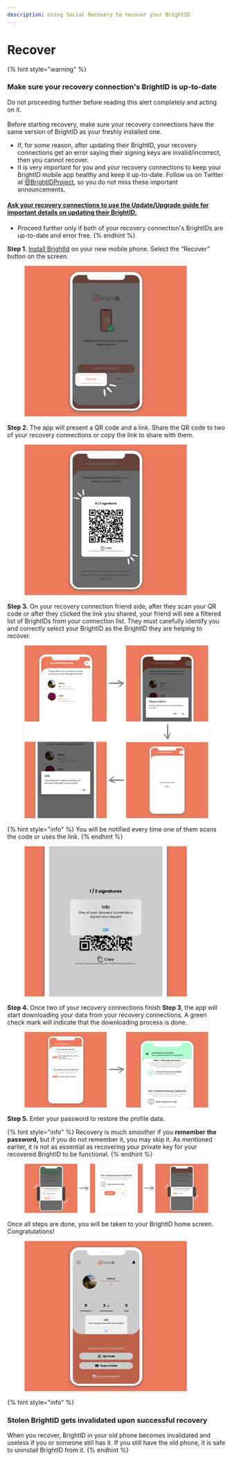 ```yaml
---
description: Using Social Recovery to recover your BrightID
---
```


# Recover

{% hint style="warning" %}
### Make sure your recovery connection's BrightID is up-to-date

Do not proceeding further before reading this alert completely and acting on it.\
\
Before starting recovery, make sure your recovery connections have the same version of BrightID as your freshly installed one.

* If, for some reason, after updating their BrightID, your recovery connections get an error saying their signing keys are invalid/incorrect, then you cannot recover.
* It is very important for you and your recovery connections to keep your BrightID mobile app healthy and keep it up-to-date. Follow us on Twitter at [@BrightIDProject](https://twitter.com/BrightIDProject), so you do not miss these important announcements.

#### [Ask your recovery connections to use the Update/Upgrade guide for important details on updating their BrightID.](../../update-upgrade.md)

* Proceed further only if both of your recovery connection's BrightIDs are up-to-date and error free.
{% endhint %}

**Step 1.** [Install BrightId](../../) on your new mobile phone. Select the “Recover” button on the screen.

<div align="left">

<figure><img src="../../../.gitbook/assets/Recovery w SR_S1.png" alt="" width="375"><figcaption></figcaption></figure>

</div>

**Step 2.** The app will present a QR code and a link. Share the QR code to two of your recovery connections or copy the link to share with them.&#x20;

<div align="left">

<figure><img src="../../../.gitbook/assets/Recovery w SR_S2.png" alt="" width="375"><figcaption></figcaption></figure>

</div>

**Step 3.** On your recovery connection friend side, after they scan your QR code or after they clicked the link you shared, your friend will see a filtered list of BrightIDs from your connection list. They must carefully identify you and correctly select your BrightID as the BrightID they are helping to recover.

<figure><img src="../../../.gitbook/assets/Recovery w SR_S3 (1).png" alt=""><figcaption></figcaption></figure>

{% hint style="info" %}
You will be notified every time one of them scans the code or uses the link.&#x20;
{% endhint %}

<div align="left">

<figure><img src="../../../.gitbook/assets/Recovery w SR_S3_i.png" alt="" width="375"><figcaption></figcaption></figure>

</div>

**Step 4.** Once two of your recovery connections finish **Step 3**, the app will start downloading your data from your recovery connections. A green check mark will indicate that the downloading process is done.

<figure><img src="../../../.gitbook/assets/Recovery w SR_S4 (1).png" alt=""><figcaption></figcaption></figure>

**Step 5.** Enter your password to restore the profile data.

{% hint style="info" %}
Recovery is much smoother if you **remember the password,** but if you do not remember it, you may skip it. As mentioned earlier, it is not as essential as recovering your private key for your recovered BrightID to be functional.
{% endhint %}

<figure><img src="../../../.gitbook/assets/Recovery w SR_S5 (1).png" alt=""><figcaption></figcaption></figure>

Once all steps are done, you will be taken to your BrightID home screen. Congratulations!

<div align="left">

<figure><img src="../../../.gitbook/assets/Recovery w SR_S6.png" alt="" width="375"><figcaption></figcaption></figure>

</div>

{% hint style="info" %}
### Stolen BrightID gets invalidated upon successful recovery

When you recover, BrightID in your old phone becomes invalidated and useless if you or someone still has it. If you still have the old phone, it is safe to uninstall BrightID from it.
{% endhint %}


